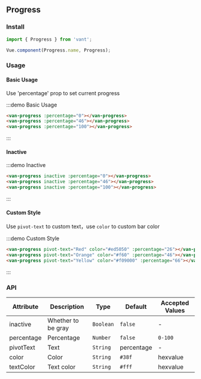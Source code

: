 ## Progress

### Install
``` javascript
import { Progress } from 'vant';

Vue.component(Progress.name, Progress);
```

### Usage

#### Basic Usage
Use 'percentage' prop to set current progress

:::demo Basic Usage
```html
<van-progress :percentage="0"></van-progress>
<van-progress :percentage="46"></van-progress>
<van-progress :percentage="100"></van-progress>
```
:::


#### Inactive

:::demo Inactive
```html
<van-progress inactive :percentage="0"></van-progress>
<van-progress inactive :percentage="46"></van-progress>
<van-progress inactive :percentage="100"></van-progress>
```
:::


#### Custom Style
Use `pivot-text` to custom text，use `color` to custom bar color

:::demo Custom Style
```html
<van-progress pivot-text="Red" color="#ed5050" :percentage="26"></van-progress>
<van-progress pivot-text="Orange" color="#f60" :percentage="46"></van-progress>
<van-progress pivot-text="Yellow" color="#f09000" :percentage="66"></van-progress>
```
:::

### API

| Attribute | Description | Type | Default | Accepted Values |
|-----------|-----------|-----------|-------------|-------------|
| inactive | Whether to be gray | `Boolean` | `false` | - |
| percentage | Percentage | `Number` | `false` | `0-100` |
| pivotText | Text | `String` | percentage | - |
| color | Color | `String` | `#38f` | hexvalue |
| textColor | Text color | `String` | `#fff` | hexvalue |
